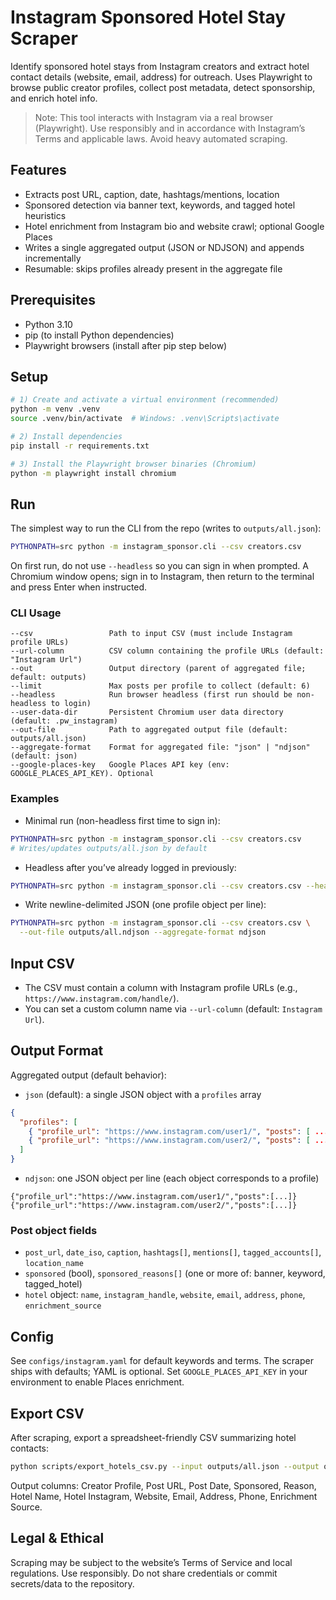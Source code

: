 # Instagram Sponsored Hotel Stay Scraper

Identify sponsored hotel stays from Instagram creators and extract hotel contact details (website, email, address) for outreach. Uses Playwright to browse public creator profiles, collect post metadata, detect sponsorship, and enrich hotel info.

> Note: This tool interacts with Instagram via a real browser (Playwright). Use responsibly and in accordance with Instagram’s Terms and applicable laws. Avoid heavy automated scraping.

## Features
- Extracts post URL, caption, date, hashtags/mentions, location
- Sponsored detection via banner text, keywords, and tagged hotel heuristics
- Hotel enrichment from Instagram bio and website crawl; optional Google Places
- Writes a single aggregated output (JSON or NDJSON) and appends incrementally
- Resumable: skips profiles already present in the aggregate file

## Prerequisites
- Python 3.10
- pip (to install Python dependencies)
- Playwright browsers (install after pip step below)

## Setup
```bash
# 1) Create and activate a virtual environment (recommended)
python -m venv .venv
source .venv/bin/activate  # Windows: .venv\Scripts\activate

# 2) Install dependencies
pip install -r requirements.txt

# 3) Install the Playwright browser binaries (Chromium)
python -m playwright install chromium
```

## Run
The simplest way to run the CLI from the repo (writes to `outputs/all.json`):
```bash
PYTHONPATH=src python -m instagram_sponsor.cli --csv creators.csv
```

On first run, do not use `--headless` so you can sign in when prompted. A Chromium window opens; sign in to Instagram, then return to the terminal and press Enter when instructed.

### CLI Usage
```text
--csv                 Path to input CSV (must include Instagram profile URLs)
--url-column          CSV column containing the profile URLs (default: "Instagram Url")
--out                 Output directory (parent of aggregated file; default: outputs)
--limit               Max posts per profile to collect (default: 6)
--headless            Run browser headless (first run should be non-headless to login)
--user-data-dir       Persistent Chromium user data directory (default: .pw_instagram)
--out-file            Path to aggregated output file (default: outputs/all.json)
--aggregate-format    Format for aggregated file: "json" | "ndjson" (default: json)
--google-places-key   Google Places API key (env: GOOGLE_PLACES_API_KEY). Optional
```

### Examples
- Minimal run (non-headless first time to sign in):
```bash
PYTHONPATH=src python -m instagram_sponsor.cli --csv creators.csv
# Writes/updates outputs/all.json by default
```

- Headless after you’ve already logged in previously:
```bash
PYTHONPATH=src python -m instagram_sponsor.cli --csv creators.csv --headless
```

- Write newline-delimited JSON (one profile object per line):
```bash
PYTHONPATH=src python -m instagram_sponsor.cli --csv creators.csv \
  --out-file outputs/all.ndjson --aggregate-format ndjson
```

## Input CSV
- The CSV must contain a column with Instagram profile URLs (e.g., `https://www.instagram.com/handle/`).
- You can set a custom column name via `--url-column` (default: `Instagram Url`).

## Output Format

Aggregated output (default behavior):
- `json` (default): a single JSON object with a `profiles` array
```json
{
  "profiles": [
    { "profile_url": "https://www.instagram.com/user1/", "posts": [ ... ] },
    { "profile_url": "https://www.instagram.com/user2/", "posts": [ ... ] }
  ]
}
```

- `ndjson`: one JSON object per line (each object corresponds to a profile)
```text
{"profile_url":"https://www.instagram.com/user1/","posts":[...]}
{"profile_url":"https://www.instagram.com/user2/","posts":[...]}
```

### Post object fields
- `post_url`, `date_iso`, `caption`, `hashtags[]`, `mentions[]`, `tagged_accounts[]`, `location_name`
- `sponsored` (bool), `sponsored_reasons[]` (one or more of: banner, keyword, tagged_hotel)
- `hotel` object: `name`, `instagram_handle`, `website`, `email`, `address`, `phone`, `enrichment_source`

## Config
See `configs/instagram.yaml` for default keywords and terms. The scraper ships with defaults; YAML is optional.
Set `GOOGLE_PLACES_API_KEY` in your environment to enable Places enrichment.

## Export CSV
After scraping, export a spreadsheet-friendly CSV summarizing hotel contacts:
```bash
python scripts/export_hotels_csv.py --input outputs/all.json --output outputs/hotels.csv
```

Output columns: Creator Profile, Post URL, Post Date, Sponsored, Reason, Hotel Name, Hotel Instagram, Website, Email, Address, Phone, Enrichment Source.

## Legal & Ethical
Scraping may be subject to the website’s Terms of Service and local regulations. Use responsibly. Do not share credentials or commit secrets/data to the repository.
